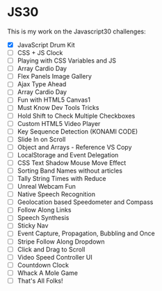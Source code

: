 # JS30
This is my work on the Javascript30 challenges:
- [x] JavaScript Drum Kit
- [ ] CSS + JS Clock
- [ ] Playing with CSS Variables and JS
- [ ] Array Cardio Day
- [ ] Flex Panels Image Gallery
- [ ] Ajax Type Ahead
- [ ] Array Cardio Day 
- [ ] Fun with HTML5 Canvas1
- [ ] Must Know Dev Tools Tricks
- [ ] Hold Shift to Check Multiple Checkboxes
- [ ] Custom HTML5 Video Player
- [ ] Key Sequence Detection (KONAMI CODE)
- [ ] Slide In on Scroll
- [ ] Object and Arrays - Reference VS Copy
- [ ] LocalStorage and Event Delegation
- [ ] CSS Text Shadow Mouse Move Effect
- [ ] Sorting Band Names without articles
- [ ] Tally String Times with Reduce
- [ ] Unreal Webcam Fun
- [ ] Native Speech Recognition
- [ ] Geolocation based Speedometer and Compass
- [ ] Follow Along Links
- [ ] Speech Synthesis
- [ ] Sticky Nav
- [ ] Event Capture, Propagation, Bubbling and Once
- [ ] Stripe Follow Along Dropdown
- [ ] Click and Drag to Scroll
- [ ] Video Speed Controller UI
- [ ] Countdown Clock
- [ ] Whack A Mole Game
- [ ] That's All Folks!
